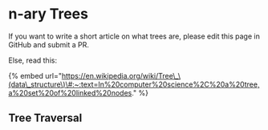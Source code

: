 # n-ary Trees

If you want to write a short article on what trees are, please edit this page in GitHub and submit a PR.

Else, read this:

{% embed url="https://en.wikipedia.org/wiki/Tree\_\(data\_structure\)\#:~:text=In%20computer%20science%2C%20a%20tree,a%20set%20of%20linked%20nodes." %}

## Tree Traversal



